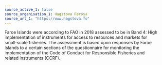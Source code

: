 ```yaml
---
source_active_1: false
source_organisation_1: Hagstova Føroya
source_url_1: "https://www.hagstova.fo"
---
```

Faroe Islands were according to FAO in 2018 assessed to be in Band 4: High implementation of instruments for access to resources and markets for small-scale fisheries.
The assessment is based upon responses by Faroe Islands to a certain sections of the questionnaire for monitoring the implementation of the Code of Conduct for Responsible Fisheries and related instruments (CCRF).
